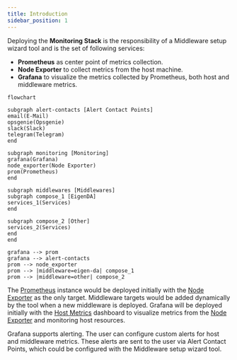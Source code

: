 ```yaml
---
title: Introduction
sidebar_position: 1
---
```


Deploying the **Monitoring Stack** is the responsibility of a Middleware setup wizard tool and is the set of following services:

- **Prometheus** as center point of metrics collection.
- **Node Exporter** to collect metrics from the host machine.
- **Grafana** to visualize the metrics collected by Prometheus, both host and middleware metrics.

```mermaid
flowchart

subgraph alert-contacts [Alert Contact Points]
email(E-Mail)
opsgenie(Opsgenie)
slack(Slack)
telegram(Telegram)
end

subgraph monitoring [Monitoring]
grafana(Grafana)
node_exporter(Node Exporter)
prom(Prometheus)
end

subgraph middlewares [Middlewares]
subgraph compose_1 [EigenDA]
services_1(Services)
end

subgraph compose_2 [Other]
services_2(Services)
end
end

grafana --> prom
grafana --> alert-contacts
prom --> node_exporter
prom --> |middleware=eigen-da| compose_1
prom --> |middleware=other| compose_2
```

The [Prometheus](/docs/monitoring/prometheus) instance would be deployed initially with the [Node Exporter](/docs/monitoring/node-exporter) as the only target. Middleware targets would be added dynamically by the tool when a new middleware is deployed. Grafana will be deployed initially with the [Host Metrics](/docs/monitoring/grafana#host-metrics) dashboard to visualize metrics from the [Node Exporter](/docs/monitoring/node-exporter) and monitoring host resources.

Grafana supports alerting. The user can configure custom alerts for host and middleware metrics. These alerts are sent to the user via Alert Contact Points, which could be configured with the Middleware setup wizard tool.

